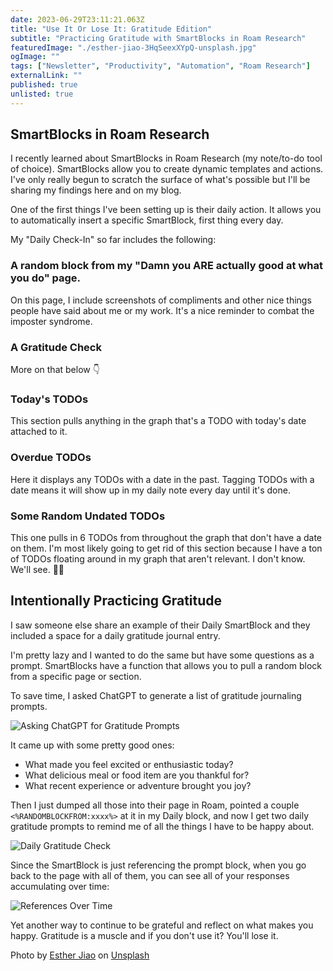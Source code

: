 ```yaml
---
date: 2023-06-29T23:11:21.063Z
title: "Use It Or Lose It: Gratitude Edition"
subtitle: "Practicing Gratitude with SmartBlocks in Roam Research"
featuredImage: "./esther-jiao-3HqSeexXYpQ-unsplash.jpg"
ogImage: ""
tags: ["Newsletter", "Productivity", "Automation", "Roam Research"]
externalLink: ""
published: true
unlisted: true
---
```


## SmartBlocks in Roam Research

I recently learned about SmartBlocks in Roam Research (my note/to-do tool of choice). SmartBlocks allow you to create dynamic templates and actions. I've only really begun to scratch the surface of what's possible but I'll be sharing my findings here and on my blog.

One of the first things I've been setting up is their daily action. It allows you to automatically insert a specific SmartBlock, first thing every day.

My "Daily Check-In" so far includes the following:

### A random block from my "Damn you ARE actually good at what you do" page.

On this page, I include screenshots of compliments and other nice things people have said about me or my work. It's a nice reminder to combat the imposter syndrome.

### A Gratitude Check

More on that below 👇️

### Today's TODOs

This section pulls anything in the graph that's a TODO with today's date attached to it.

### Overdue TODOs

Here it displays any TODOs with a date in the past. Tagging TODOs with a date means it will show up in my daily note every day until it's done.

### Some Random Undated TODOs

This one pulls in 6 TODOs from throughout the graph that don't have a date on them. I'm most likely going to get rid of this section because I have a ton of TODOs floating around in my graph that aren't relevant. I don't know. We'll see. 🤷‍♂️

## Intentionally Practicing Gratitude

I saw someone else share an example of their Daily SmartBlock and they included a space for a daily gratitude journal entry.

I'm pretty lazy and I wanted to do the same but have some questions as a prompt. SmartBlocks have a function that allows you to pull a random block from a specific page or section.

To save time, I asked ChatGPT to generate a list of gratitude journaling prompts.

![Asking ChatGPT for Gratitude Prompts ](https://embed.filekitcdn.com/e/xnbKQ1dcUPkUBPmkCVmhZx/bUmdqSsNzfHUEEvRUPa71f/email)

It came up with some pretty good ones:

- What made you feel excited or enthusiastic today?
- What delicious meal or food item are you thankful for?
- What recent experience or adventure brought you joy?

Then I just dumped all those into their page in Roam, pointed a couple `<%RANDOMBLOCKFROM:xxxx%>` at it in my Daily block, and now I get two daily gratitude prompts to remind me of all the things I have to be happy about.

![Daily Gratitude Check](https://embed.filekitcdn.com/e/xnbKQ1dcUPkUBPmkCVmhZx/hp95jksiwudYUjPuF12sFT/email)

Since the SmartBlock is just referencing the prompt block, when you go back to the page with all of them, you can see all of your responses accumulating over time:

![References Over Time](https://embed.filekitcdn.com/e/xnbKQ1dcUPkUBPmkCVmhZx/g7QP6KJzGe4caj8in6fAKb/email)

Yet another way to continue to be grateful and reflect on what makes you happy. Gratitude is a muscle and if you don't use it? You'll lose it.

Photo by <a href="https://unsplash.com/@estherrj?utm_source=unsplash&utm_medium=referral&utm_content=creditCopyText">Esther Jiao</a> on <a href="https://unsplash.com/photos/3HqSeexXYpQ?utm_source=unsplash&utm_medium=referral&utm_content=creditCopyText">Unsplash</a>
